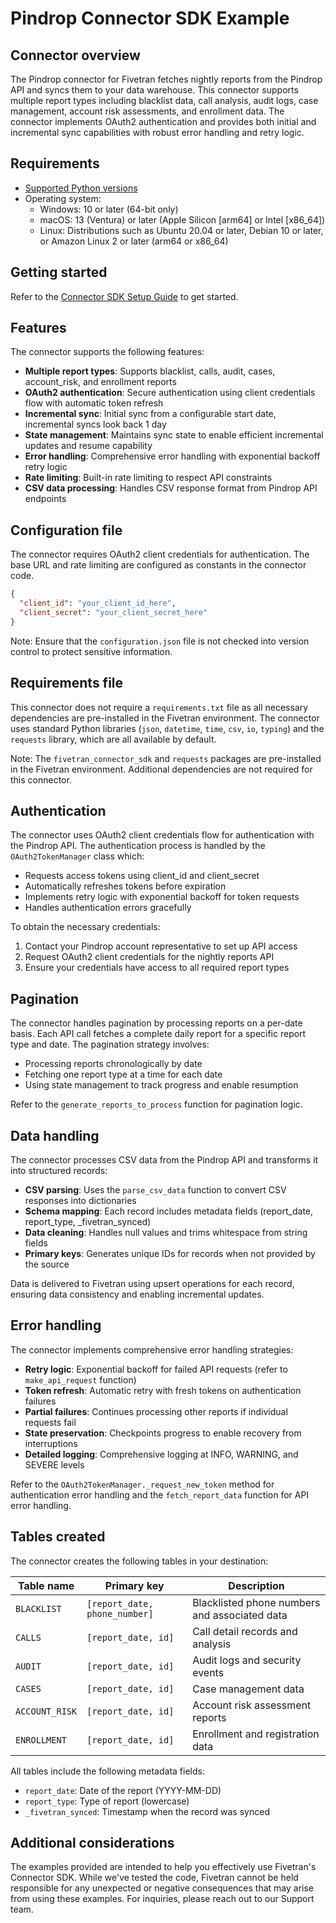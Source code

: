 # Pindrop Connector SDK Example

## Connector overview

The Pindrop connector for Fivetran fetches nightly reports from the Pindrop API and syncs them to your data warehouse. This connector supports multiple report types including blacklist data, call analysis, audit logs, case management, account risk assessments, and enrollment data. The connector implements OAuth2 authentication and provides both initial and incremental sync capabilities with robust error handling and retry logic.

## Requirements

* [Supported Python versions](https://github.com/fivetran/fivetran_connector_sdk/blob/main/README.md#requirements)   
* Operating system:
  * Windows: 10 or later (64-bit only)
  * macOS: 13 (Ventura) or later (Apple Silicon [arm64] or Intel [x86_64])
  * Linux: Distributions such as Ubuntu 20.04 or later, Debian 10 or later, or Amazon Linux 2 or later (arm64 or x86_64)

## Getting started

Refer to the [Connector SDK Setup Guide](https://fivetran.com/docs/connectors/connector-sdk/setup-guide) to get started.

## Features
The connector supports the following features:

- **Multiple report types**: Supports blacklist, calls, audit, cases, account_risk, and enrollment reports
- **OAuth2 authentication**: Secure authentication using client credentials flow with automatic token refresh
- **Incremental sync**: Initial sync from a configurable start date, incremental syncs look back 1 day
- **State management**: Maintains sync state to enable efficient incremental updates and resume capability
- **Error handling**: Comprehensive error handling with exponential backoff retry logic
- **Rate limiting**: Built-in rate limiting to respect API constraints
- **CSV data processing**: Handles CSV response format from Pindrop API endpoints

## Configuration file

The connector requires OAuth2 client credentials for authentication. The base URL and rate limiting are configured as constants in the connector code.

```json
{
  "client_id": "your_client_id_here",
  "client_secret": "your_client_secret_here"
}
```

Note: Ensure that the `configuration.json` file is not checked into version control to protect sensitive information.

## Requirements file

This connector does not require a `requirements.txt` file as all necessary dependencies are pre-installed in the Fivetran environment. The connector uses standard Python libraries (`json`, `datetime`, `time`, `csv`, `io`, `typing`) and the `requests` library, which are all available by default.

Note: The `fivetran_connector_sdk` and `requests` packages are pre-installed in the Fivetran environment. Additional dependencies are not required for this connector.

## Authentication

The connector uses OAuth2 client credentials flow for authentication with the Pindrop API. The authentication process is handled by the `OAuth2TokenManager` class which:

- Requests access tokens using client_id and client_secret
- Automatically refreshes tokens before expiration
- Implements retry logic with exponential backoff for token requests
- Handles authentication errors gracefully

To obtain the necessary credentials:
1. Contact your Pindrop account representative to set up API access
2. Request OAuth2 client credentials for the nightly reports API
3. Ensure your credentials have access to all required report types

## Pagination

The connector handles pagination by processing reports on a per-date basis. Each API call fetches a complete daily report for a specific report type and date. The pagination strategy involves:

* Processing reports chronologically by date
* Fetching one report type at a time for each date
* Using state management to track progress and enable resumption

Refer to the `generate_reports_to_process` function for pagination logic.

## Data handling

The connector processes CSV data from the Pindrop API and transforms it into structured records:

* **CSV parsing**: Uses the `parse_csv_data` function to convert CSV responses into dictionaries
* **Schema mapping**: Each record includes metadata fields (report_date, report_type, _fivetran_synced)
* **Data cleaning**: Handles null values and trims whitespace from string fields
* **Primary keys**: Generates unique IDs for records when not provided by the source

Data is delivered to Fivetran using upsert operations for each record, ensuring data consistency and enabling incremental updates.

## Error handling

The connector implements comprehensive error handling strategies:

* **Retry logic**: Exponential backoff for failed API requests (refer to `make_api_request` function)
* **Token refresh**: Automatic retry with fresh tokens on authentication failures
* **Partial failures**: Continues processing other reports if individual requests fail
* **State preservation**: Checkpoints progress to enable recovery from interruptions
* **Detailed logging**: Comprehensive logging at INFO, WARNING, and SEVERE levels

Refer to the `OAuth2TokenManager._request_new_token` method for authentication error handling and the `fetch_report_data` function for API error handling.

## Tables created

The connector creates the following tables in your destination:

| Table name     | Primary key                   | Description |
|----------------|-------------------------------|-------------|
| `BLACKLIST`    | `[report_date, phone_number]` | Blacklisted phone numbers and associated data |
| `CALLS`        | `[report_date, id]`           | Call detail records and analysis |
| `AUDIT`        | `[report_date, id]`           | Audit logs and security events |
| `CASES`        | `[report_date, id]`           | Case management data |
| `ACCOUNT_RISK` | `[report_date, id]`           | Account risk assessment reports |
| `ENROLLMENT`   | `[report_date, id]`           | Enrollment and registration data |

All tables include the following metadata fields:
* `report_date`: Date of the report (YYYY-MM-DD)
* `report_type`: Type of report (lowercase)
* `_fivetran_synced`: Timestamp when the record was synced

## Additional considerations

The examples provided are intended to help you effectively use Fivetran's Connector SDK. While we've tested the code, Fivetran cannot be held responsible for any unexpected or negative consequences that may arise from using these examples. For inquiries, please reach out to our Support team. 